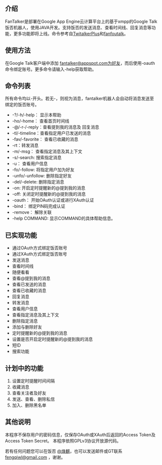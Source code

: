 ## 介绍 ##

FanTalker是部署在Google App Engine云计算平台上的基于xmpp的Google Talk饭否机器人，使用JAVA开发。支持饭否的发送消息、查看时间线、回复消息等功能，更多功能即将上线。命令参考自[TwitalkerPlus](http://code.google.com/p/twitalkerplus/)和[fanfoutalk](http://code.google.com/p/fanfoutalk/)。


## 使用方法 ##

在Google Talk客户端中添加 fantalker@appspot.com为好友，而后使用-oauth命令绑定账号。更多命令请输入-help获取帮助。


## 命令列表 ##

所有命令均以-开头。若无-，则视为消息，fantalker机器人会自动将消息发送至绑定的饭否账号。

  * -?/-h/-help： 显示本帮助
  * -ho/-home： 查看首页时间线
  * -@/-r-/-reply：查看提到我的消息及 回复消息
  * -tl/-timeline：查看指定用户已发送的消息
  * -fav/-favorite： 查看已收藏的消息
  * -rt：转发消息
  * -m/-msg： 查看指定消息及其上下文
  * -s/-search: 搜索指定消息
  * -u： 查看用户信息
  * -fo/-follow: 将指定用户加为好友
  * -unfo/-unfollow: 删除指定好友
  * -del/-delete: 删除指定消息
  * -on: 开启定时提醒新的@提到我的消息
  * -off: 关闭定时提醒新的@提到我的消息
  * -oauth： 开始OAuth认证或进行XAuth认证
  * -bind： 绑定PIN码完成认证
  * -remove： 解除关联
  * -help COMMAND: 显示COMMAND的具体帮助信息。


## 已实现功能 ##

  * 通过OAuth方式绑定饭否账号
  * 通过XAuth方式绑定饭否账号
  * 发送消息
  * 查看时间线
  * 随便看看
  * 查看@提到我的消息
  * 查看已发送的消息
  * 查看已收藏的消息
  * 回复消息
  * 转发消息
  * 查看用户信息
  * 查看指定消息及其上下文
  * 删除指定消息
  * 添加与删除好友
  * 定时提醒新的@提到我的消息
  * 设置是否开启定时提醒新的@提到我的消息
  * 短ID
  * 搜索功能


## 计划中的功能 ##

  1. 设置定时提醒时间间隔
  1. 收藏消息
  1. 查看关注者及好友
  1. 发送、查看、删除私信
  1. 加入、删除黑名单


## 其他说明 ##

本程序不保存用户的密码信息，仅保存OAuth或XAuth后返回的Access Token及Access Token Secret。
本程序依照GPLv3协议开放源代码。

若有任何问题您可以在饭否 [@烽麒](http://fanfou.com/weili27)，也可以发送邮件或GT联系 [fengqiwl@gmail.com](mailto:fengqiwl@gmail.com) ，谢谢。